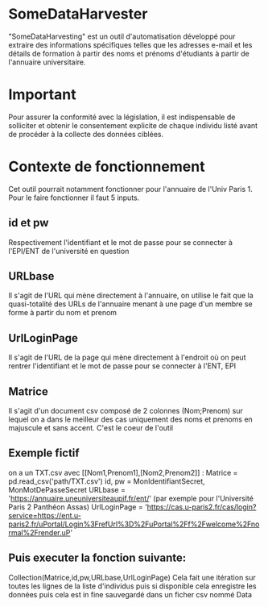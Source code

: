 # SomeDataHarvester
"SomeDataHarvesting" est un outil d'automatisation développé pour extraire des informations spécifiques telles que les adresses e-mail et les détails de formation à partir des noms et prénoms d'étudiants à partir de l'annuaire universitaire.
# Important 
Pour assurer la conformité avec la législation, il est indispensable de solliciter et obtenir le consentement explicite de chaque individu listé avant de procéder à la collecte des données ciblées.
# Contexte de fonctionnement
Cet outil pourrait notamment fonctionner pour l'annuaire de l'Univ Paris 1. Pour le faire fonctionner il faut 5 inputs.
## id et pw
Respectivement l'identifiant et le mot de passe pour se connecter à l'EPI/ENT de l'université en question
## URLbase
Il s'agit de l'URL qui mène directement à l'annuaire, on utilise le fait que la quasi-totalité des URLs de l'annuaire menant à une page d'un membre se forme à partir du nom et prenom
## UrlLoginPage
Il s'agit de l'URL de la page qui mène directement à l'endroit où on peut rentrer l'identifiant et le mot de passe pour se connecter à l'ENT, EPI
## Matrice
Il s'agit d'un document csv composé de 2 colonnes (Nom;Prenom) sur lequel on a dans le meilleur des cas uniquement des noms et prenoms en majuscule et sans accent.
C'est le coeur de l'outil
## Exemple fictif 
on a un TXT.csv avec [[Nom1,Prenom1],[Nom2,Prenom2]] : Matrice = pd.read_csv('path/TXT.csv')
id, pw = MonIdentifiantSecret, MonMotDePasseSecret
URLbase = 'https://annuaire.uneuniversiteaupif.fr/ent/'
(par exemple pour l'Université Paris 2 Panthéon Assas) UrlLoginPage = 'https://cas.u-paris2.fr/cas/login?service=https://ent.u-paris2.fr/uPortal/Login%3FrefUrl%3D%2FuPortal%2Ff%2Fwelcome%2Fnormal%2Frender.uP'
## Puis executer la fonction suivante:
Collection(Matrice,id,pw,URLbase,UrlLoginPage)
Cela fait une itération sur toutes les lignes de la liste d'individus puis si disponible cela enregistre les données puis cela est in fine sauvegardé dans un ficher csv nommé Data
